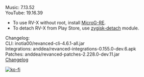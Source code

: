 Music: 7.13.52  
YouTube: 19.16.39  
- To use RV-X without root, install [MicroG-RE](https://github.com/WSTxda/MicroG-RE/releases/latest).  
- To detach RV-X from Play Store, use [zygisk-detach](https://github.com/j-hc/zygisk-detach) module.  

Changelog:  
CLI: inotia00/revanced-cli-4.6.1-all.jar  
Integrations: anddea/revanced-integrations-0.155.0-dev.6.apk  
Patches: anddea/revanced-patches-2.228.0-dev.11.jar  
[Changelog](https://github.com/anddea/revanced-patches/releases/tag/vdev.11)  
  
[![ko-fi](https://ko-fi.com/img/githubbutton_sm.svg)](https://ko-fi.com/W7W8VRK0S)  
